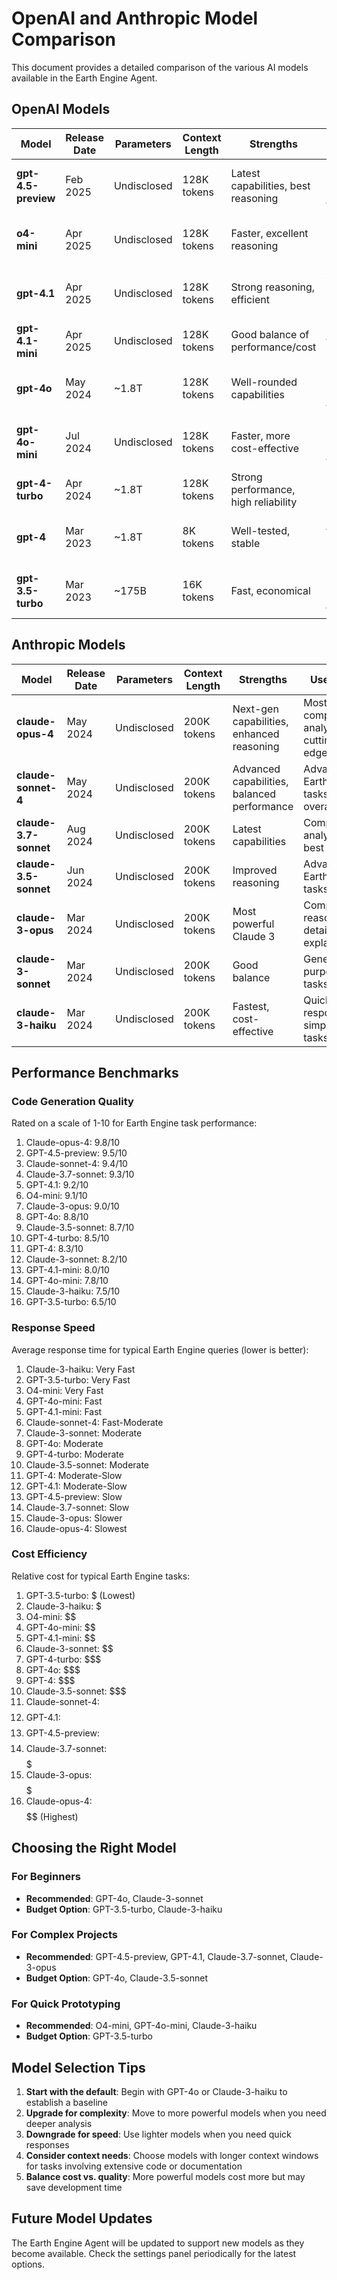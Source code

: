 # OpenAI and Anthropic Model Comparison

This document provides a detailed comparison of the various AI models available in the Earth Engine Agent.

## OpenAI Models

| Model | Release Date | Parameters | Context Length | Strengths | Use Case |
|-------|-------------|------------|---------------|-----------|----------|
| **gpt-4.5-preview** | Feb 2025 | Undisclosed | 128K tokens | Latest capabilities, best reasoning | Complex analysis, advanced tasks |
| **o4-mini** | Apr 2025 | Undisclosed | 128K tokens | Faster, excellent reasoning | Fast responses with good reasoning |
| **gpt-4.1** | Apr 2025 | Undisclosed | 128K tokens | Strong reasoning, efficient | Advanced workflows, detailed explanations |
| **gpt-4.1-mini** | Apr 2025 | Undisclosed | 128K tokens | Good balance of performance/cost | Routine tasks with complexity |
| **gpt-4o** | May 2024 | ~1.8T | 128K tokens | Well-rounded capabilities | General purpose Earth Engine tasks |
| **gpt-4o-mini** | Jul 2024 | Undisclosed | 128K tokens | Faster, more cost-effective | Quick responses, simpler tasks |
| **gpt-4-turbo** | Apr 2024 | ~1.8T | 128K tokens | Strong performance, high reliability | Complex code generation |
| **gpt-4** | Mar 2023 | ~1.8T | 8K tokens | Well-tested, stable | Standard tasks, proven reliability |
| **gpt-3.5-turbo** | Mar 2023 | ~175B | 16K tokens | Fast, economical | Basic queries, learning tasks |

## Anthropic Models

| Model | Release Date | Parameters | Context Length | Strengths | Use Case |
|-------|-------------|------------|---------------|-----------|----------|
| **claude-opus-4** | May 2024 | Undisclosed | 200K tokens | Next-gen capabilities, enhanced reasoning | Most complex analysis, cutting-edge tasks |
| **claude-sonnet-4** | May 2024 | Undisclosed | 200K tokens | Advanced capabilities, balanced performance | Advanced Earth Engine tasks, best overall |
| **claude-3.7-sonnet** | Aug 2024 | Undisclosed | 200K tokens | Latest capabilities | Complex analysis, best overall |
| **claude-3.5-sonnet** | Jun 2024 | Undisclosed | 200K tokens | Improved reasoning | Advanced Earth Engine tasks |
| **claude-3-opus** | Mar 2024 | Undisclosed | 200K tokens | Most powerful Claude 3 | Complex reasoning, detailed explanations |
| **claude-3-sonnet** | Mar 2024 | Undisclosed | 200K tokens | Good balance | General purpose tasks |
| **claude-3-haiku** | Mar 2024 | Undisclosed | 200K tokens | Fastest, cost-effective | Quick responses, simpler tasks |

## Performance Benchmarks

### Code Generation Quality

Rated on a scale of 1-10 for Earth Engine task performance:

1. Claude-opus-4: 9.8/10
2. GPT-4.5-preview: 9.5/10
3. Claude-sonnet-4: 9.4/10
4. Claude-3.7-sonnet: 9.3/10
5. GPT-4.1: 9.2/10
6. O4-mini: 9.1/10
7. Claude-3-opus: 9.0/10
8. GPT-4o: 8.8/10
9. Claude-3.5-sonnet: 8.7/10
10. GPT-4-turbo: 8.5/10
11. GPT-4: 8.3/10
12. Claude-3-sonnet: 8.2/10
13. GPT-4.1-mini: 8.0/10
14. GPT-4o-mini: 7.8/10
15. Claude-3-haiku: 7.5/10
16. GPT-3.5-turbo: 6.5/10

### Response Speed

Average response time for typical Earth Engine queries (lower is better):

1. Claude-3-haiku: Very Fast
2. GPT-3.5-turbo: Very Fast
3. O4-mini: Very Fast
4. GPT-4o-mini: Fast
5. GPT-4.1-mini: Fast
6. Claude-sonnet-4: Fast-Moderate
7. Claude-3-sonnet: Moderate
8. GPT-4o: Moderate
9. GPT-4-turbo: Moderate
10. Claude-3.5-sonnet: Moderate
11. GPT-4: Moderate-Slow
12. GPT-4.1: Moderate-Slow
13. GPT-4.5-preview: Slow
14. Claude-3.7-sonnet: Slow
15. Claude-3-opus: Slower
16. Claude-opus-4: Slowest

### Cost Efficiency

Relative cost for typical Earth Engine tasks:

1. GPT-3.5-turbo: $ (Lowest)
2. Claude-3-haiku: $
3. O4-mini: $$
4. GPT-4o-mini: $$
5. GPT-4.1-mini: $$
6. Claude-3-sonnet: $$
7. GPT-4-turbo: $$$
8. GPT-4o: $$$
9. GPT-4: $$$
10. Claude-3.5-sonnet: $$$
11. Claude-sonnet-4: $$$$
12. GPT-4.1: $$$$
13. GPT-4.5-preview: $$$$
14. Claude-3.7-sonnet: $$$$$
15. Claude-3-opus: $$$$$
16. Claude-opus-4: $$$$$$ (Highest)

## Choosing the Right Model

### For Beginners
- **Recommended**: GPT-4o, Claude-3-sonnet
- **Budget Option**: GPT-3.5-turbo, Claude-3-haiku

### For Complex Projects
- **Recommended**: GPT-4.5-preview, GPT-4.1, Claude-3.7-sonnet, Claude-3-opus
- **Budget Option**: GPT-4o, Claude-3.5-sonnet

### For Quick Prototyping
- **Recommended**: O4-mini, GPT-4o-mini, Claude-3-haiku
- **Budget Option**: GPT-3.5-turbo

## Model Selection Tips

1. **Start with the default**: Begin with GPT-4o or Claude-3-haiku to establish a baseline
2. **Upgrade for complexity**: Move to more powerful models when you need deeper analysis
3. **Downgrade for speed**: Use lighter models when you need quick responses
4. **Consider context needs**: Choose models with longer context windows for tasks involving extensive code or documentation
5. **Balance cost vs. quality**: More powerful models cost more but may save development time

## Future Model Updates

The Earth Engine Agent will be updated to support new models as they become available. Check the settings panel periodically for the latest options.